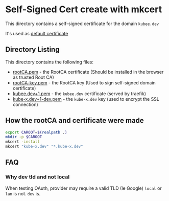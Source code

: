 # Self-Signed Cert create with mkcert


This directory contains a self-signed certificate for the domain `kubee.dev`

It's used as [default certificate](https://doc.traefik.io/traefik/https/tls/#default-certificate)

## Directory Listing

This directory contains the following files:

* [rootCA.pem](rootCA.pem) - the RootCA certificate (Should be installed in the browser as trusted Root CA)
* [rootCA-key.pem](rootCA-key.pem) - the RootCA key (Used to sign self-signed domain certificate)
* [kubee.dev+1.pem](kubee.dev+1.pem) - the `kubee.dev` certificate (served by traefik)
* [kube-x.dev+1-dev.pem](kube-x.dev+1-key.pem) - the `kube-x.dev` key (used to encrypt the SSL connection)

## How the rootCA and certificate were made

```bash
export CAROOT=$(realpath .)
mkdir -p $CAROOT
mkcert -install
mkcert "kube-x.dev" "*.kube-x.dev"
```

## FAQ
### Why dev tld and not local

When testing OAuth, provider may require a valid TLD (Ie Google)
`local` or `lan` is not. `dev` is.
